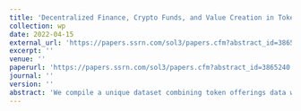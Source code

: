 ```yaml
---
title: 'Decentralized Finance, Crypto Funds, and Value Creation in Tokenized Firms'
collection: wp
date: 2022-04-15
external_url: 'https://papers.ssrn.com/sol3/papers.cfm?abstract_id=3865240'
excerpt: ''
venue: ''
paperurl: 'https://papers.ssrn.com/sol3/papers.cfm?abstract_id=3865240'
journal: ''
version: ''
abstract: 'We compile a unique dataset combining token offerings data with insitutional investment data, as well as proprietary performance data of crypto funds. Crypto funds are a new intermediary in entrepreneurial finance markets that employ sophisticated investment strategies typically only seen in public equity markets thanks to the liquidity of cryptocurrency markets. We find that token offerings receive higher valuations in the presence of crypto funds and post-offering institutional investments are also characterized by a jump in the cryptocurrency price. Consistent with the asset management literature, we find that crypto funds underperform the market (interestingly even before fees). We also examine how these patterns vary in the cross-section of crypto fund types and startup characteristics.'
---
```

